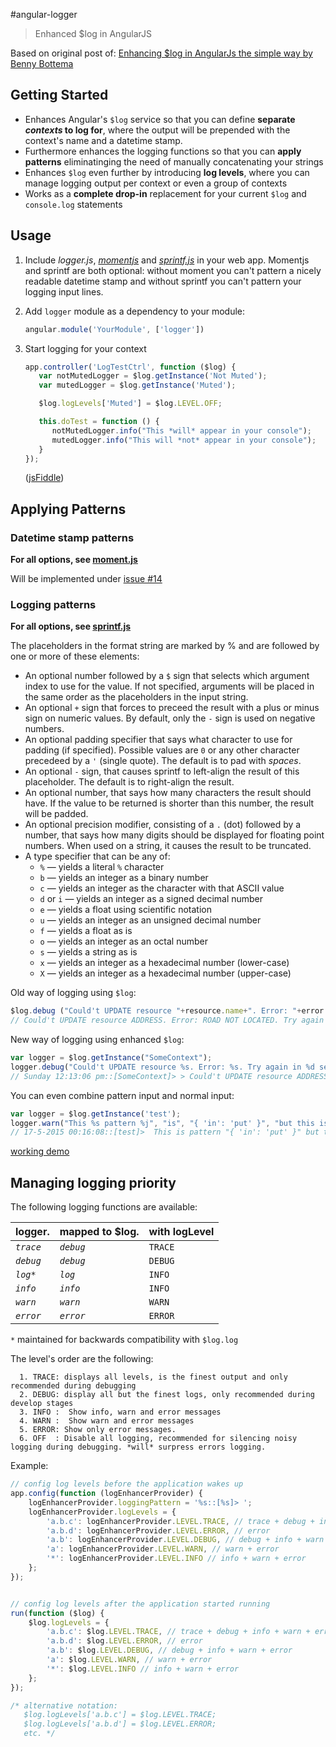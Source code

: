 #angular-logger
> Enhanced $log in AngularJS

Based on original post of:
<a href="http://blog.projectnibble.org/2013/12/23/enhance-logging-in-angularjs-the-simple-way/" target="_blank">Enhancing $log in AngularJs the simple way by Benny Bottema</a>

## Getting Started
* Enhances Angular's `$log` service so that you can define **separate _contexts_ to log for**, where the output will be prepended with the context's name and a datetime stamp.
* Furthermore enhances the logging functions so that you can **apply patterns** eliminatinging the need of manually concatenating your strings
* Enhances `$log` even further by introducing **log levels**, where you can manage logging output per context or even a group of contexts
* Works as a **complete drop-in** replacement for your current `$log` and `console.log` statements

## Usage
1. Include _logger.js_, _[momentjs](https://github.com/moment/moment)_ and _[sprintf.js](https://github.com/alexei/sprintf.js)_ in your web app. Momentjs and sprintf are both optional: without moment you can't pattern a nicely readable datetime stamp and without sprintf you can't pattern your logging input lines.
2. Add `logger` module as a dependency to your module:

   ```javascript
   angular.module('YourModule', ['logger'])
   ```
3. Start logging for your context

   ```javascript
   app.controller('LogTestCtrl', function ($log) {
      var notMutedLogger = $log.getInstance('Not Muted');
      var mutedLogger = $log.getInstance('Muted');
   
      $log.logLevels['Muted'] = $log.LEVEL.OFF;
   
      this.doTest = function () {
         notMutedLogger.info("This *will* appear in your console");
         mutedLogger.info("This will *not* appear in your console");
      }
   });
   ```
   ([jsFiddle](http://jsfiddle.net/plantface/d7qkaumr/))

## Applying Patterns
### Datetime stamp patterns

**For all options, see [moment.js](http://momentjs.com/docs/#/displaying/)**

Will be implemented under [issue #14](https://github.com/pdorgambide/angular-logger/issues/14)

### Logging patterns

**For all options, see [sprintf.js](https://github.com/alexei/sprintf.js)**

The placeholders in the format string are marked by % and are followed by one or more of these elements:
* An optional number followed by a `$` sign that selects which argument index to use for the value. If not specified, arguments will be placed in the same order as the placeholders in the input string.
* An optional `+` sign that forces to preceed the result with a plus or minus sign on numeric values. By default, only the `-` sign is used on negative numbers.
* An optional padding specifier that says what character to use for padding (if specified). Possible values are `0` or any other character precedeed by a `'` (single quote). The default is to pad with *spaces*.
* An optional `-` sign, that causes sprintf to left-align the result of this placeholder. The default is to right-align the result.
* An optional number, that says how many characters the result should have. If the value to be returned is shorter than this number, the result will be padded.
* An optional precision modifier, consisting of a `.` (dot) followed by a number, that says how many digits should be displayed for floating point numbers. When used on a string, it causes the result to be truncated.
* A type specifier that can be any of:
    * `%` — yields a literal `%` character
    * `b` — yields an integer as a binary number
    * `c` — yields an integer as the character with that ASCII value
    * `d` or `i` — yields an integer as a signed decimal number
    * `e` — yields a float using scientific notation
    * `u` — yields an integer as an unsigned decimal number
    * `f` — yields a float as is
    * `o` — yields an integer as an octal number
    * `s` — yields a string as is
    * `x` — yields an integer as a hexadecimal number (lower-case)
    * `X` — yields an integer as a hexadecimal number (upper-case)

Old way of logging using `$log`:
```javascript
$log.debug ("Could't UPDATE resource "+resource.name+". Error: "+error.message+". Try again in "+delaySeconds+" seconds.")
// Could't UPDATE resource ADDRESS. Error: ROAD NOT LOCATED. Try again in 5 seconds.
```

New way of logging using enhanced `$log`:
 ```javascript
var logger = $log.getInstance("SomeContext");
logger.debug("Could't UPDATE resource %s. Error: %s. Try again in %d seconds.", resource.name, error.message, delaySeconds)
// Sunday 12:13:06 pm::[SomeContext]> > Could't UPDATE resource ADDRESS. Error: ROAD NOT LOCATED. Try again in 5 seconds.
 ```
 
You can even combine pattern input and normal input:
 ```javascript
var logger = $log.getInstance('test');
logger.warn("This %s pattern %j", "is", "{ 'in': 'put' }", "but this is not!", ['this', 'is', ['handled'], 'by the browser'], { 'including': 'syntax highlighting', 'and': 'console interaction' });
// 17-5-2015 00:16:08::[test]>  This is pattern "{ 'in': 'put' }" but this is not! ["this", "is handled", "by the browser"] Object {including: "syntax highlighting", and: "console interaction"}
 ```

[working demo](https://jsfiddle.net/plantface/qkobLe0m/)

## Managing logging priority

The following logging functions are available:

logger.           | mapped to $log. | with logLevel
----------------- | --------------- | --------------
_`trace`_         | _`debug`_       | `TRACE`
_`debug`_         | _`debug`_       | `DEBUG`
_`log*`_           | _`log`_        | `INFO`
_`info`_          | _`info`_        | `INFO`
_`warn`_          | _`warn`_        | `WARN`
_`error`_         | _`error`_       | `ERROR`
`*` maintained for backwards compatibility with `$log.log`

The level's order are the following:
```
  1. TRACE: displays all levels, is the finest output and only recommended during debugging
  2. DEBUG: display all but the finest logs, only recommended during develop stages
  3. INFO :  Show info, warn and error messages
  4. WARN :  Show warn and error messages
  5. ERROR: Show only error messages.
  6. OFF  : Disable all logging, recommended for silencing noisy logging during debugging. *will* surpress errors logging.
```
Example:

```javascript
// config log levels before the application wakes up
app.config(function (logEnhancerProvider) {
    logEnhancerProvider.loggingPattern = '%s::[%s]> ';
    logEnhancerProvider.logLevels = {
        'a.b.c': logEnhancerProvider.LEVEL.TRACE, // trace + debug + info + warn + error
        'a.b.d': logEnhancerProvider.LEVEL.ERROR, // error
        'a.b': logEnhancerProvider.LEVEL.DEBUG, // debug + info + warn + error
        'a': logEnhancerProvider.LEVEL.WARN, // warn + error
        '*': logEnhancerProvider.LEVEL.INFO // info + warn + error
    };
});


// config log levels after the application started running
run(function ($log) {
    $log.logLevels = {
        'a.b.c': $log.LEVEL.TRACE, // trace + debug + info + warn + error
        'a.b.d': $log.LEVEL.ERROR, // error
        'a.b': $log.LEVEL.DEBUG, // debug + info + warn + error
        'a': $log.LEVEL.WARN, // warn + error
        '*': $log.LEVEL.INFO // info + warn + error
    };
});

/* alternative notation:
   $log.logLevels['a.b.c'] = $log.LEVEL.TRACE;
   $log.logLevels['a.b.d'] = $log.LEVEL.ERROR;
   etc. */
```
